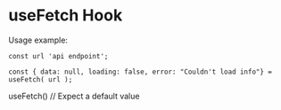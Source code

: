 # useFetch Hook


Usage example:

```
const url 'api endpoint'; 

const { data: null, loading: false, error: "Couldn't load info"} = useFetch( url );

```

useFetch() // Expect a default value